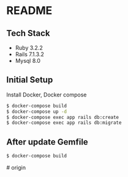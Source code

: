 # README

## Tech Stack

- Ruby 3.2.2
- Rails 7.1.3.2
- Mysql 8.0

## Initial Setup

Install Docker, Docker compose
```bash
$ docker-compose build
$ docker-compose up -d
$ docker-compose exec app rails db:create
$ docker-compose exec app rails db:migrate
```

## After update Gemfile

```bash
$ docker-compose build
```
#   o r i g i n  
 